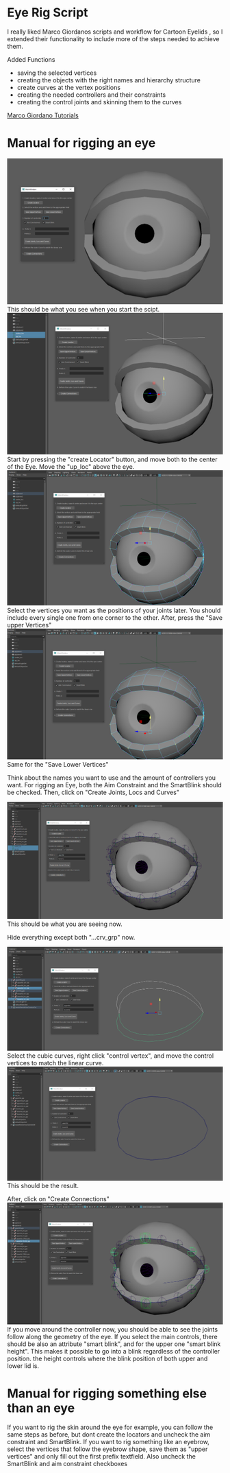 # Eye Rig Script


I really liked Marco Giordanos scripts and workflow for Cartoon Eyelids , so I extended their functionality to include more of the steps needed to achieve them.

Added Functions
<ul>
<li> saving the selected vertices </l>
<li> creating the objects with the right names and hierarchy structure </l>
<li> create curves at the vertex positions </l>
<li> creating the needed controllers and their constraints </l>
<li> creating the control joints and skinning them to the curves </l>
</ul>



[Marco Giordano Tutorials](https://www.youtube.com/watch?v=-rtys3vFmso&list=PLDBHtmY7-3uShaXYznC9Xi_bfQGj-K6eq)



# Manual for rigging an eye

<img src="explanation_images/1.PNG" alt="">
This should be what you see when you start the scipt. 

<img src="explanation_images/2.PNG" alt="">
Start by pressing the "create Locator" button, and move both to the center of the Eye. Move the "up_loc" above the eye. 

<img src="explanation_images/3.PNG" alt="">
Select the vertices you want as the positions of your joints later. You should include every single one from one corner to the other. After, press the "Save upper Vertices"

<img src="explanation_images/4.PNG" alt="">
Same for the "Save Lower Vertices"

Think about the names you want to use and the amount of controllers you want. For rigging an Eye, both the Aim Constraint and the SmartBlink should be checked. Then, click on "Create Joints, Locs and Curves"

<img src="explanation_images/5.PNG" alt="">
This should be what you are seeing now. 

Hide everything except both "...crv_grp" now. 

<img src="explanation_images/6.PNG" alt="">
Select the cubic curves, right click "control vertex", and move the control vertices to match the linear curve. 

<img src="explanation_images/7.PNG" alt="">
This should be the result. 

After, click on "Create Connections"
<img src="explanation_images/8.PNG" alt="">
If you move around the controller now, you should be able to see the joints follow along the geometry of the eye. If you select the main controls, there should be also an attribute "smart blink", and for the upper one "smart blink height". This makes it possible to go into a blink regardless of the controller position. the height controls where the blink position of both upper and lower lid is. 

# Manual for rigging something else than an eye

If you want to rig the skin around the eye for example, you can follow the same steps as before, but dont create the locators and uncheck the aim constraint and SmartBlink. 
If you want to rig something like an eyebrow, select the vertices that follow the eyebrow shape, save them as "upper vertices" and only fill out the first prefix textfield. Also uncheck the SmartBlink and aim constraint checkboxes
